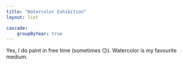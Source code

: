 ```yaml
---
title: "Watercolor Exhibition"
layout: list

cascade:
    groupByYear: true
---
```


Yes, I do paint in free time (sometimes :smirk:). Watercolor is my favourite medium.